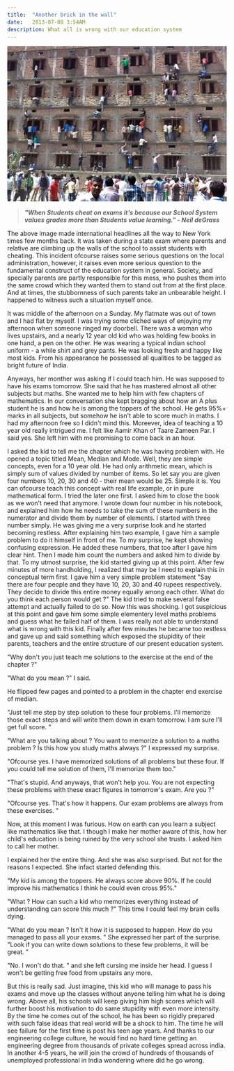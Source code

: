 ```yaml
---
title:  "Another brick in the wall"
date:   2013-07-08 3:54AM
description: What all is wrong with our education system
---
```


![](/assets/images/bihar_cheating.jpg)

> ***"When Students cheat on exams it's because our School System values grades more than Students value learning." - Neil deGrass***

The above image made international headlines all the way to New York times few months back. It was taken during a state exam where parents and relative are climbing up the walls of the school to assist students with cheating. This incident ofcourse raises some serious questions on the local administration, however, it raises even more serious question to the fundamental construct of the education system in general. Society, and specially parents are partly responsible for this mess, who pushes them into the same crowd which they wanted them to stand out from at the first place. And at times, the stubbornness of such parents take an unbearable height. I happened to witness such a situation myself once.

It was middle of the afternoon on a Sunday. My flatmate was out of town and I had flat by myself. I was trying some cliched ways of enjoying my afternoon when someone ringed my doorbell. There was a woman who lives upstairs, and a nearly 12 year old kid who was holding few books in one hand, a pen on the other. He was wearing a typical indian school uniform - a while shirt and grey pants. He was looking fresh and happy like most kids. From his appearance he possessed all qualities to be tagged as bright future of India.

Anyways, her monther was asking if I could teach him. He was supposed to have his exams tomorrow. She said that he has mastered almost all other subjects but maths. She wanted me to help him with few chapters of mathematics. In our conversation she kept bragging about how an A plus student he is and how he is among the toppers of the school. He gets 95%+ marks in all subjects, but somehow he isn't able to score much in maths. I had my afternoon free so I didn't mind this. Moreever, idea of teaching a 10 year old really intrigued me. I felt like Aamir Khan of Taare Zameen Par. I said yes. She left him with me promising to come back in an hour.

I asked the kid to tell me the chapter which he was having problem with. He opened a topic titled Mean, Median and Mode. Well, they are simple concepts, even for a 10 year old. He had only arithmetic mean, which is simply sum of values divided by number of items. So let say you are given four numbers 10, 20, 30 and 40 - their mean would be 25. Simple it is. You can ofcourse teach this concept with real life example, or in pure mathematical form. I tried the later one first. I asked him to close the book as we won't need that anymore. I wrote down four number in his notebook, and explained him how he needs to take the sum of these numbers in the numerator and divide them by number of elements. I started with three number simply. He was giving me a very surprise look and he started becoming restless. After explaining him two example, I gave him a sample problem to do it himself in front of me. To my surprise, he kept showing confusing expression. He added these numbers, that too after I gave him clear hint. Then I made him count the numbers and asked him to divide by that. To my utmost surprise, the kid started giving up at this point. After few minutes of more handholding, I realized that may be I need to explain this in conceptual term first. I gave him a very simple problem statement "Say there are four people and they have 10, 20, 30 and 40 rupees respectively. They decide to divide this entire money equally among each other. What do you think each person would get ?" The kid tried to make several false attempt and actually failed to do so. Now this was shocking. I got suspicious at this point and gave him some simple elementery level maths problems and guess what he failed half of them. I was really not able to understand what is wrong with this kid. Finally after few minutes he became too restless and gave up and said something which exposed the stupidity of their parents, teachers and the entire structure of our present education system.

"Why don't you just teach me solutions to the exercise at the end of the chapter ?"

"What do you mean ?" I said.

He flipped few pages and pointed to a problem in the chapter end exercise of median.

"Just tell me step by step solution to these four problems. I'll memorize those exact steps and will write them down in exam tomorrow. I am sure I'll get full score. "

"What are you talking about ? You want to memorize a solution to a maths problem ? Is this how you study maths always ?" I expressed my surprise.

"Ofcourse yes. I have memorized solutions of all problems but these four. If you could tell me solution of them, I'll memorize them too."

"That's stupid. And anyways, that won't help you. You are not expecting these problems with these exact figures in tomorrow's exam. Are you ?"

"Ofcourse yes. That's how it happens. Our exam problems are always from these exercises. "

Now, at this moment I was furious. How on earth can you learn a subject like mathematics like that. I though I make her mother aware of this, how her child's education is being ruined by the very school she trusts. I asked him to call her mother.

I explained her the entire thing. And she was also surprised. But not for the reasons I expected. She infact started defending this.

"My kid is among the toppers. He always score above 90%. If he could improve his mathematics I think he could even cross 95%."

"What ? How can such a kid who memorizes everything instead of understanding can score this much ?" This time I could feel my brain cells dying.

"What do you mean ? Isn't it how it is supposed to happen. How do you managed to pass all your exams. " She expressed her part of the surprise. "Look if you can write down solutions to these few problems, it will be great. "

"No. I won't do that. " and she left cursing me inside her head. I guess I won't be getting free food from upstairs any more.

But this is really sad. Just imagine, this kid who will manage to pass his exams and move up the classes without anyone telling him what he is doing wrong. Above all, his schools will keep giving him high scores which will further boost his motivation to do same stupidity with even more intensity. By the time he comes out of the school, he has been so rigidly prepared with such false ideas that real world will be a shock to him. The time he will see failure for the first time is post his teen age years. And thanks to our engineering college culture, he would find no hard time getting an engineering degree from thousands of private colleges spread across india. In another 4-5 years, he will join the crowd of hundreds of thousands of unemployed professional in India wondering where did he go wrong.













































































































